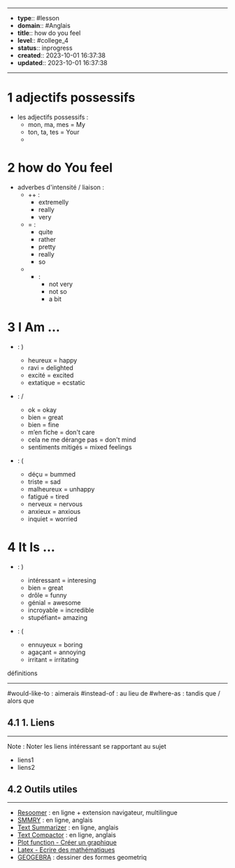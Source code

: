 


---
- **type**:: #lesson
- **domain**:: #Anglais
- **title**:: how do you feel 
- **level**:: #college_4
- **status**:: inprogress
- **created**:: 2023-10-01 16:37:38
- **updated**:: 2023-10-01 16:37:38
---

# 1	adjectifs possessifs

- les adjectifs possessifs :
	- mon, ma, mes = My
	- ton, ta, tes = Your
	- 

# 2	how do You feel 

- adverbes d'intensité / liaison :
	- ++ :
		- extremelly
		- really
		- very
	-  = :
		- quite
		- rather
		- pretty
		- really
		- so
	- - :
		- not very
		- not so 
		- a bit


# 3	I Am …

- : ) 
	- heureux = happy
	- ravi = delighted
	- excité = excited 
	- extatique = ecstatic

- : /
	- ok = okay
	- bien = great
	- bien = fine
	- m’en fiche = don't care
	- cela ne me dérange pas = don't mind
	- sentiments mitigés = mixed feelings

- : (
	- déçu = bummed
	- triste = sad
	- malheureux = unhappy
	- fatigué = tired
	- nerveux = nervous
	- anxieux = anxious 
	- inquiet = worried

# 4	It Is …

- : )
	- intéressant = interesing
	- bien = great
	- drôle = funny
	- génial = awesome
	- incroyable = incredible
	- stupéfiant= amazing

- : (
	- ennuyeux = boring
	- agaçant = annoying
	- irritant = irritating





définitions

---
#would-like-to : aimerais
#instead-of : au lieu de
#where-as : tandis que / alors que 



## 4.1	1. Liens
---

Note :  Noter les liens intéressant se rapportant au sujet

- liens1
- liens2



## 4.2	Outils utiles
---

-   [Resoomer](https://resoomer.com/fr) : en ligne + extension navigateur, multilingue
-   [SMMRY](https://smmry.com/) : en ligne, anglais
-   [Text Summarizer](http://textsummarization.net/text-summarizer) : en ligne, anglais
-   [Text Compactor](https://www.textcompactor.com/) : en ligne, anglais
- [Plot function - Créer un graphique](https://github.com/leonhma/obsidian-functionplot)
- [Latex - Ecrire des mathématiques](https://fr.wikibooks.org/wiki/LaTeX/%C3%89crire_des_math%C3%A9matiques)
- [GEOGEBRA](https://www.geogebra.org/geometry?lang=fr) : dessiner des formes geometriq